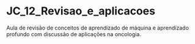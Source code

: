 # JC_12_Revisao_e_aplicacoes
Aula de revisão de conceitos de aprendizado de máquina e aprendizado profundo com discussão de aplicações na oncologia.
